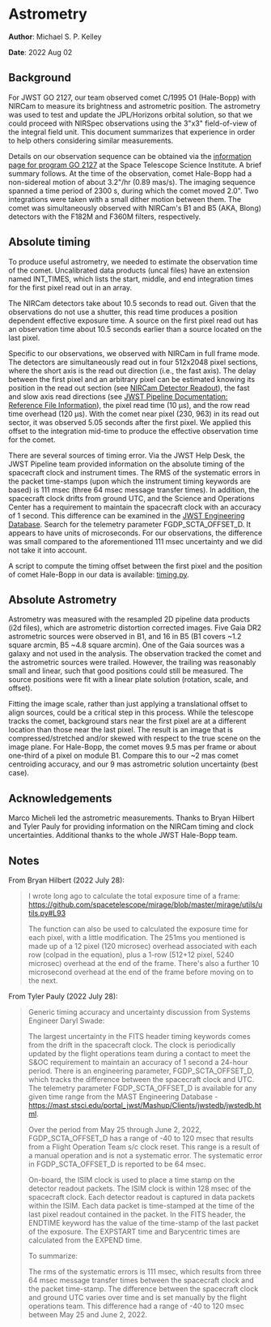 # Astrometry

**Author**: Michael S. P. Kelley

**Date**: 2022 Aug 02

## Background

For JWST GO 2127, our team observed comet C/1995 O1 (Hale-Bopp) with NIRCam to measure its brightness and astrometric position.  The astrometry was used to test and update the JPL/Horizons orbital solution, so that we could proceed with NIRSpec observations using the 3"x3" field-of-view of the integral field unit.  This document summarizes that experience in order to help others considering similar measurements.

Details on our observation sequence can be obtained via the [information page for program GO 2127](https://www.stsci.edu/jwst/science-execution/program-information.html?id=2127) at the Space Telescope Science Institute.  A brief summary follows.  At the time of the observation, comet Hale-Bopp had a non-sidereal motion of about 3.2"/hr (0.89 mas/s).  The imaging sequence spanned a time period of 2300 s, during which the comet moved 2.0".  Two integrations were taken with a small dither motion between them.  The comet was simultaneously observed with NIRCam's B1 and B5 (AKA, Blong) detectors with the F182M and F360M filters, respectively.


## Absolute timing

To produce useful astrometry, we needed to estimate the observation time of the comet.  Uncalibrated data products (uncal files) have an extension named INT_TIMES, which lists the start, middle, and end integration times for the first pixel read out in an array.

The NIRCam detectors take about 10.5 seconds to read out.  Given that the observations do not use a shutter, this read time produces a position dependent effective exposure time.  A source on the first pixel read out has an observation time about 10.5 seconds earlier than a source located on the last pixel.

Specific to our observations, we observed with NIRCam in full frame mode.  The detectors are simultaneously read out in four 512x2048 pixel sections, where the short axis is the read out direction (i.e., the fast axis).  The delay between the first pixel and an arbitrary pixel can be estimated knowing its position in the read out section (see [NIRCam Detector Readout](https://jwst-docs.stsci.edu/jwst-near-infrared-camera/nircam-instrumentation/nircam-detector-overview/nircam-detector-readout)), the fast and slow axis read directions (see [JWST Pipeline Documentation: Reference File Information](https://jwst-pipeline.readthedocs.io/en/latest/jwst/references_general/references_general.html#standard-required-keywords)), the pixel read time (10 μs), and the row read time overhead (120 μs).  With the comet near pixel (230, 963) in its read out sector, it was observed 5.05 seconds after the first pixel.  We applied this offset to the integration mid-time to produce the effective observation time for the comet.

There are several sources of timing error.  Via the JWST Help Desk, the JWST Pipeline team provided information on the absolute timing of the spacecraft clock and instrument times.  The RMS of the systematic errors in the packet time-stamps (upon which the instrument timing keywords are based) is 111 msec (three 64 msec message transfer times).  In addition, the spacecraft clock drifts from ground UTC, and the Science and Operations Center has a requirement to maintain the spacecraft clock with an accuracy of 1 second.  This difference can be examined in the [JWST Engineering Database](https://mast.stsci.edu/portal_jwst/Mashup/Clients/jwstedb/jwstedb.html).  Search for the telemetry parameter FGDP_SCTA_OFFSET_D.  It appears to have units of microseconds.  For our observations, the difference was small compared to the aforementioned 111 msec uncertainty and we did not take it into account.

A script to compute the timing offset between the first pixel and the position of comet Hale-Bopp in our data is available: [timing.py](timing.py).

## Absolute Astrometry

Astrometry was measured with the resampled 2D pipeline data products (i2d files), which are astrometric distortion corrected images.  Five Gaia DR2 astrometric sources were observed in B1, and 16 in B5 (B1 covers ~1.2 square arcmin, B5 ~4.8 square arcmin).  One of the Gaia sources was a galaxy and not used in the analysis.  The observation tracked the comet and the astrometric sources were trailed.  However, the trailing was reasonably small and linear, such that good positions could still be measured.  The source positions were fit with a linear plate solution (rotation, scale, and offset).

Fitting the image scale, rather than just applying a translational offset to align sources, could be a critical step in this process.  While the telescope tracks the comet, background stars near the first pixel are at a different location than those near the last pixel.  The result is an image that is compressed/stretched and/or skewed with respect to the true scene on the image plane.  For Hale-Bopp, the comet moves 9.5 mas per frame or about one-third of a pixel on module B1.  Compare this to our ~2 mas comet centroiding accuracy, and our 9 mas astrometric solution uncertainty (best case).

## Acknowledgements
Marco Micheli led the astrometric measurements.  Thanks to Bryan Hilbert and Tyler Pauly for providing information on the NIRCam timing and clock uncertainties.  Additional thanks to the whole JWST Hale-Bopp team.

## Notes

From Bryan Hilbert (2022 July 28):
> I wrote long ago to calculate the total exposure time of a frame: https://github.com/spacetelescope/mirage/blob/master/mirage/utils/utils.py#L93
> 
> The function can also be used to calculated the exposure time for each pixel, with a little modification. The 251ms you mentioned is made up of a 12 pixel (120 microsec) overhead associated with each row (colpad in the equation), plus a 1-row (512+12 pixel, 5240 microsec) overhead at the end of the frame. There's also a further 10 microsecond overhead at the end of the frame before moving on to the next.

From Tyler Pauly (2022 July 28):
> Generic timing accuracy and uncertainty discussion from Systems Engineer Daryl Swade:
> 
> The largest uncertainty in the FITS header timing keywords comes from the drift in the spacecraft clock. The clock is periodically updated by the flight operations team during a contact to meet the S&OC requirement to maintain an accuracy of 1 second a 24-hour period.
There is an engineering parameter, FGDP_SCTA_OFFSET_D, which tracks the difference between the spacecraft clock and UTC. The telemetry parameter FGDP_SCTA_OFFSET_D is available for any given time range from the MAST Engineering Database - https://mast.stsci.edu/portal_jwst/Mashup/Clients/jwstedb/jwstedb.html.
>
> Over the period from May 25 through June 2, 2022, FGDP_SCTA_OFFSET_D has a range of -40 to 120 msec that results from a Flight Operation Team s/c clock reset. This range is a result of a manual operation and is not a systematic error. The systematic error in FGDP_SCTA_OFFSET_D is reported to be 64 msec.
> 
> On-board, the ISIM clock is used to place a time stamp on the detector readout packets. The ISIM clock is within 128 msec of the spacecraft clock.
Each detector readout is captured in data packets within the ISIM. Each data packet is time-stamped at the time of the last pixel readout contained in the packet. In the FITS header, the ENDTIME keyword has the value of the time-stamp of the last packet of the exposure. The EXPSTART time and Barycentric times are calculated from the EXPEND time.
> 
> To summarize:
> 
> The rms of the systematic errors is 111 msec, which results from three 64 msec message transfer times between the spacecraft clock and the packet time-stamp.
The difference between the spacecraft clock and ground UTC varies over time and is set manually by the flight operations team. This difference had a range of -40 to 120 msec between May 25 and June 2, 2022.